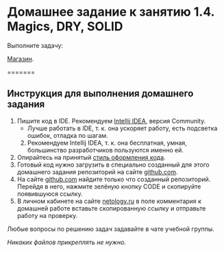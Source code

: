 # Домашнее задание к занятию 1.4. Magics, DRY, SOLIDВыполните задачу:[Магазин](./task1/README.md).=======## Инструкция для выполнения домашнего задания1. Пишите код в IDE. Рекомендуем [Intellij IDEA](https://www.jetbrains.com/idea/download/), версия Community.    * Лучше работать в IDE, т. к. она ускоряет работу, есть подсветка ошибок, отладка по шагам.    2. Рекомендуем Intellij IDEA, т. к. она бесплатная, умная, большинство разработчиков пользуются именно ей.2. Опирайтесь на принятый [стиль оформления кода](https://github.com/netology-code/codestyle/blob/master/java/README.md).3. Готовый код нужно загрузить в специально созданный для этого домашнего задания репозиторий на сайте [github.com](https://github.com/).4. На сайте [github.com](https://github.com/) найдите только что созданный репозиторий. Перейдя в него, нажмите зелёную кнопку CODE и скопируйте появившуюся ссылку.5. В личном кабинете на сайте [netology.ru](https://netology.ru/) в поле комментария к домашней работе вставьте скопированную ссылку и отправьте работу на проверку.Любые вопросы по решению задач задавайте в чате учебной группы.*Никаких файлов прикреплять не нужно.*